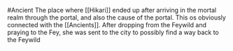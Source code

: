 #Ancient
The place where [[Hikari]] ended up after arriving in the mortal realm through the portal, and also the cause of the portal. This os obviously connected with the [[Ancients]].
After dropping from the Feywild and praying to the Fey, she was sent to the city to possibly find a way back to the Feywild
